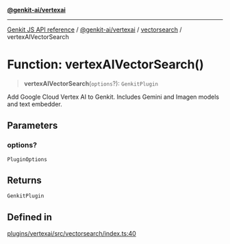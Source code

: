 [**@genkit-ai/vertexai**](../../README.md)

***

[Genkit JS API reference](../../../../README.md) / [@genkit-ai/vertexai](../../README.md) / [vectorsearch](../README.md) / vertexAIVectorSearch

# Function: vertexAIVectorSearch()

> **vertexAIVectorSearch**(`options`?): `GenkitPlugin`

Add Google Cloud Vertex AI to Genkit. Includes Gemini and Imagen models and text embedder.

## Parameters

### options?

`PluginOptions`

## Returns

`GenkitPlugin`

## Defined in

[plugins/vertexai/src/vectorsearch/index.ts:40](https://github.com/firebase/genkit/blob/286538acadb0c266800cfa4edc099546226d5af8/js/plugins/vertexai/src/vectorsearch/index.ts#L40)
